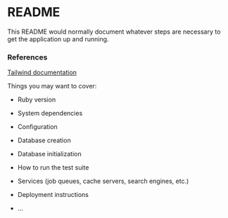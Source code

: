 # README

This README would normally document whatever steps are necessary to get the
application up and running.

### References

[Tailwind documentation](https://tailwindcss.com/docs/guides/ruby-on-rails)

Things you may want to cover:

- Ruby version

- System dependencies

- Configuration

- Database creation

- Database initialization

- How to run the test suite

- Services (job queues, cache servers, search engines, etc.)

- Deployment instructions

- ...
